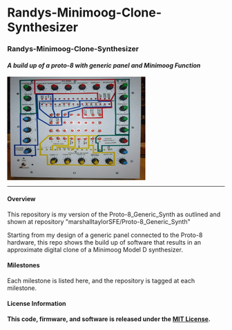 # Randys-Minimoog-Clone-Synthesizer
### Randys-Minimoog-Clone-Synthesizer
#### *A build up of a proto-8 with generic panel and Minimoog Function*

<a><img src="https://github.com/azcamper/Randys-Minimoog-Clone-Synthesizer/blob/master/Documentation/P1020998%20(2).jpg" align="center" height="240" width="320" ></a>

------

#### Overview

This repository is my version of the Proto-8_Generic_Synth as outlined and shown at repository "marshalltaylorSFE/Proto-8_Generic_Synth"

Starting from my design of a generic panel connected to the Proto-8 hardware, this repo shows the build up of software that results in an approximate digital clone of a Minimoog Model D synthesizer.
 
#### Milestones
 
 Each milestone is listed here, and the repository is tagged at each milestone.


#### License Information

**This code, firmware, and software is released under the [MIT License](http://opensource.org/licenses/MIT).**
